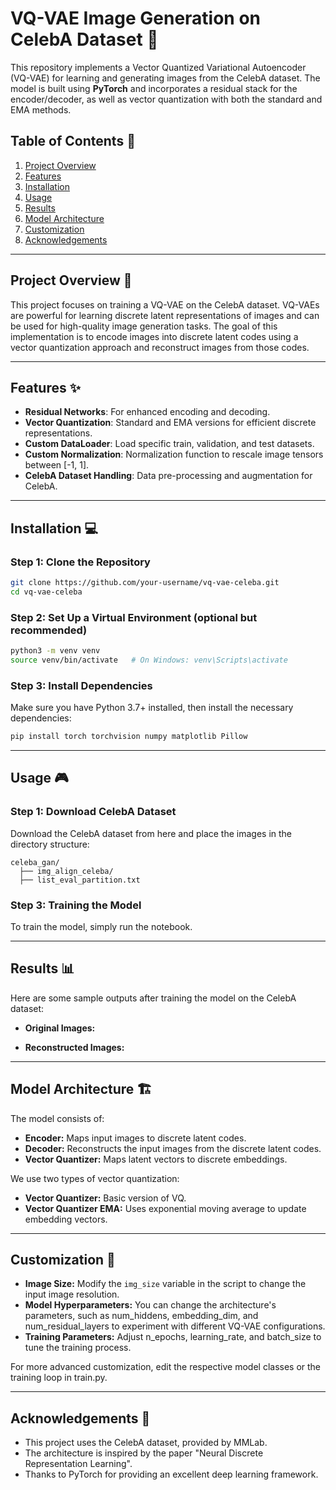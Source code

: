 # **VQ-VAE Image Generation on CelebA Dataset** 🎨

This repository implements a Vector Quantized Variational Autoencoder (VQ-VAE) for learning and generating images from the CelebA dataset. The model is built using **PyTorch** and incorporates a residual stack for the encoder/decoder, as well as vector quantization with both the standard and EMA methods.

## **Table of Contents** 📑
1. [Project Overview](#project-overview)
2. [Features](#features)
3. [Installation](#installation)
4. [Usage](#usage)
5. [Results](#results)
6. [Model Architecture](#model-architecture)
7. [Customization](#customization)
8. [Acknowledgements](#acknowledgements)

---

## **Project Overview** 🚀

This project focuses on training a VQ-VAE on the CelebA dataset. VQ-VAEs are powerful for learning discrete latent representations of images and can be used for high-quality image generation tasks. The goal of this implementation is to encode images into discrete latent codes using a vector quantization approach and reconstruct images from those codes.

---

## **Features** ✨

- **Residual Networks**: For enhanced encoding and decoding.
- **Vector Quantization**: Standard and EMA versions for efficient discrete representations.
- **Custom DataLoader**: Load specific train, validation, and test datasets.
- **Custom Normalization**: Normalization function to rescale image tensors between [-1, 1].
- **CelebA Dataset Handling**: Data pre-processing and augmentation for CelebA.
  
---

## **Installation** 💻

### **Step 1: Clone the Repository**

```bash
git clone https://github.com/your-username/vq-vae-celeba.git
cd vq-vae-celeba
```

### **Step 2: Set Up a Virtual Environment (optional but recommended)**

```bash
python3 -m venv venv
source venv/bin/activate   # On Windows: venv\Scripts\activate
```

### **Step 3: Install Dependencies**

Make sure you have Python 3.7+ installed, then install the necessary dependencies:

```bash
pip install torch torchvision numpy matplotlib Pillow
```
---

## **Usage 🎮**

### **Step 1: Download CelebA Dataset**

Download the CelebA dataset from here and place the images in the directory structure:

```
celeba_gan/
  ├── img_align_celeba/
  ├── list_eval_partition.txt
```

### **Step 3: Training the Model**
To train the model, simply run the notebook.

---

## **Results 📊**
Here are some sample outputs after training the model on the CelebA dataset:

- **Original Images:**

- **Reconstructed Images:**

---

## **Model Architecture 🏗️**

The model consists of:

- **Encoder:** Maps input images to discrete latent codes.
- **Decoder:** Reconstructs the input images from the discrete latent codes.
- **Vector Quantizer:** Maps latent vectors to discrete embeddings.

We use two types of vector quantization:

- **Vector Quantizer:** Basic version of VQ.
- **Vector Quantizer EMA:** Uses exponential moving average to update embedding vectors.

---

## **Customization 🔧**

- **Image Size:** Modify the `img_size` variable in the script to change the input image resolution.
- **Model Hyperparameters:** You can change the architecture's parameters, such as num_hiddens, embedding_dim, and num_residual_layers to experiment with different VQ-VAE configurations.
- **Training Parameters:** Adjust n_epochs, learning_rate, and batch_size to tune the training process.

For more advanced customization, edit the respective model classes or the training loop in train.py.

---

## **Acknowledgements 🙌**

- This project uses the CelebA dataset, provided by MMLab.
- The architecture is inspired by the paper "Neural Discrete Representation Learning".
- Thanks to PyTorch for providing an excellent deep learning framework.
